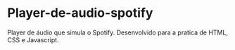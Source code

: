 # Player-de-audio-spotify
Player de áudio que simula o Spotify. Desenvolvido para a pratica de HTML, CSS e Javascript.
